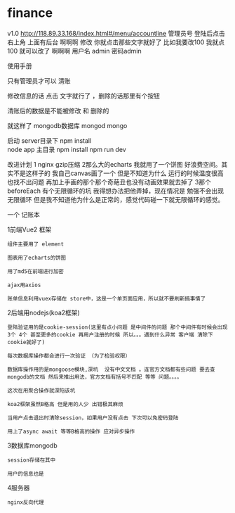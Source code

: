 # finance
v1.0
http://118.89.33.168/index.html#/menu/accountline
管理员号   登陆后点击右上角  上面有后台   啊啊啊 
          修改 你就点击那些文字就好了 比如我要改100 我就点100 就可以改了 啊啊啊
用户名 admin 密码admin

使用手册

只有管理员才可以 清账

修改信息的话 点击 文字就行了  ，删除的话那里有个按钮

清账后的数据是不能被修改 和 删除的

就这样了
mongodb数据库 mongod mongo

启动 server目录下 npm install   
                node app
主目录  npm install
npm run dev


改进计划
1 nginx gzip压缩
2那么大的echarts 我就用了一个饼图 好浪费空间。其实不是这样子的
  我自己canvas画了一个 但是不知道为什么 运行的时候温度很高 也找不出问题 再加上手画的那个那个奇葩丑也没有动画效果就去掉了
3那个 beforeEach 有个无限循环的坑 我得想办法把他弄掉，现在情况是 勉强不会出现无限循环
  但是我不知道他为什么是正常的，感觉代码碰一下就无限循环的感觉。  

一个 记账本 

1前端Vue2 框架  

	组件主要用了 element 
	
	图表用了echarts的饼图
	
	用了md5在前端进行加密
	
	ajax用axios 
	
	账单信息利用vuex存储在 store中，这是一个单页面应用，所以就不要刷新搞事情了
	

2后端用nodejs(koa2框架)

	登陆验证用的是cookie-session(这里有点小问题 是中间件的问题 那个中间件有时候会出现3个 4个 甚至更多的cookie 再用户注册的时候 所以。。。遇到什么异常 客户端 清除下cookie就好了)
	
	每次数据库操作都会进行一次验证 （为了检验权限）
	
	数据库操作用的是mongoose模块,深坑  没有中文文档 。连官方文档都有些问题 要去查mongodb的文档 然后来推出用法，官方文档有括号不匹配 等等 问题。。。。
	
	这次在用聚合操作就深陷该坑
	
	koa2框架虽然B格高 但是用的人少 出错极其麻烦
	
	当用户点击退出时清除session，如果用户没有点击 下次可以免密码登陆
	
	用上了async await 等等B格高的操作 应对异步操作
	
3数据库mongodb

	session存储在其中
	
	用户的信息也是

4服务器

	nginx反向代理 
